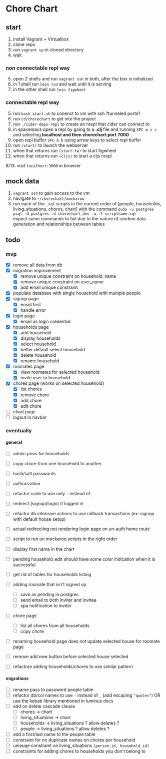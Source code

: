 # Chore Chart

## start

1. install Vagrant + Virtualbox 
2. clone repo
3. run `vagrant up` in cloned directory
4. wait

### non connectable repl way  
5. open 2 shells and run `vagrant ssh` in both, after the box is initialized  
6. in 1 shell run `lein run` and wait until it is serving  
7. in the other shell run `lein figwheel`  

### connectable repl way  
5. run `bash start.sh` to conenct to vm with ssh ?tunneled ports?  
6. run `cd/chorechart` to get into the project  
7. run `./cider-deps-repl` to create an nrepl that cider can connect to  
8. in spacemacs open a repl by going to a **.clj** file and running `SPC m s c` and selecting **localhost and  then chorechart:port 7000**  
9. open repl buffer `SPC b b` using arrow keys to select repl buffer  
10. run `(start)` to launch the webserver  
11. when that returns run `(start-fw)` to start figwheel  
12. when that returns run `(cljs)` to start a cljs nrepl  

8/13. visit `localhost:3000` in browser  

## mock data

1. `vagrant ssh` to gain access to the vm  
2. navigate to `~/chorechart/mockaroo`  
3. run each of the `.sql` scripts in the current order of [people, households, living_situations, chores, chart] 
with the command `sudo -u postgres psql -U postgres -d chorechart_dev -a -f scriptname.sql`  
expect some commands to fail due to the nature of random data generation and relationships between tables  

## todo

### mvp
 - [x] remove all data from db
 - [x] migration improvement
   - [x] remove unique constraint on household_name
   - [x] remove unique constraint on user_name
   - [x] add email unique constraint
 - [x] populate database with single household with multiple people
 - [x] signup page
   - [x] email first
   - [x] handle error
 - [x] login page
   - [x] email as login credential
 - [x] households page
   - [x] add household
   - [x] display households
   - [x] select household
   - [x] better default select household
   - [x] delete household
   - [x] rename household
 - [x] roomates page
   - [x] view roomates for selected household
   - [x] invite user to household
 - [x] chores page (works on selected household)
   - [x] list chores
   - [x] remove chore
   - [x] add chore
   - [x] edit chore
 - [ ] chart page
 - [ ] logout in navbar

### eventually

#### general
 - [ ] admin privs for households
 - [ ] copy chore from one household to another
 - [ ] hash/salt passwords
 - [ ] authorization
 - [ ] refactor code to use only `-` instead of `_`
 - [ ] redirect (signup/login) if logged in
 - [ ] refactor db intensive actions to use rollback transactions (ex: signup with default house setup)
 - [ ] actual redirecting not rendering login page on un-auth home route
 - [ ] script to run on mockaroo scripts in the right order 
 - [ ] display first name in the chart
 - [ ] pending household_edit should have some color indication when it is successful
 - [ ] get rid of tables for households listing
 - [ ] adding roomate that isn't signed up
   - [ ] save as pending in postgres
   - [ ] send email to both inviter and invitee
   - [ ] spa notification to inviter
 - [ ] chore page
   - [ ] list all chores from all households
   - [ ] copy chore
 - [ ] renaming household page does not update selected house for roomate page
 - [ ] remove add new button before selected house selected
 - [ ] refactore adding households/chores to use similar pattern
 

#### migrations
 - [ ] rename pass to password people table
 - [ ] refactor db/col names to use `-` instead of `_` (add escaping `"quotes"`) OR use the kebab library mentioned in luminus docs
 - [ ] add on delete cascade clause
   - [ ] chores -> chart
   - [ ] living_situations -> chart
   - [ ] households -> living_situations ? allow deletes ?
   - [ ] people -> living_situations ? allow deletes ?
 - [ ] add a first/last name to the people table
 - [ ] constraint for no duplicate names on chores per household
 - [ ] unieuqe constraint on living_situations `(person_id, household_id)`
 - [ ] constraints for adding chores to households you don't belong to
